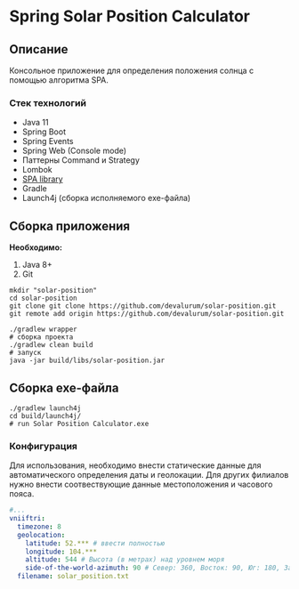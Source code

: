 # Spring Solar Position Calculator

## Описание
Консольное приложение для определения положения солнца с помощью алгоритма SPA.

### Стек технологий

- Java 11
- Spring Boot 
- Spring Events
- Spring Web (Console mode)
- Паттерны Command и Strategy
- Lombok
- [SPA library](https://github.com/KlausBrunner/solarpositioning)
- Gradle
- Launch4j (сборка исполняемого exe-файла)

## Сборка приложения
**Необходимо:**
1. Java 8+
2. Git

```shell script
mkdir "solar-position"
cd solar-position
git clone git clone https://github.com/devalurum/solar-position.git
git remote add origin https://github.com/devalurum/solar-position.git

./gradlew wrapper
# сборка проекта
./gradlew clean build 
# запуск 
java -jar build/libs/solar-position.jar 
```

## Сборка exe-файла

```shell script
./gradlew launch4j
cd build/launch4j/
# run Solar Position Calculator.exe
```

### Конфигурация

Для использования, необходимо внести статические данные для автоматического определения даты и геолокации.
Для других филиалов нужно внести соотвествующие данные местоположения и часового пояса. 

```yaml
#...
vniiftri:
  timezone: 8
  geolocation:
    latitude: 52.*** # ввести полностью
    longitude: 104.***
    altitude: 544 # Высота (в метрах) над уровнем моря
    side-of-the-world-azimuth: 90 # Север: 360, Восток: 90, Юг: 180, Запад: 270 (в градусах °).
  filename: solar_position.txt
```